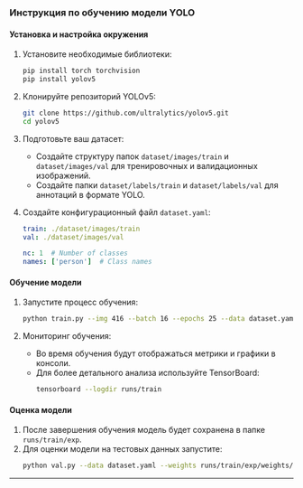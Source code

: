 ### Инструкция по обучению модели YOLO

#### Установка и настройка окружения

1. Установите необходимые библиотеки:
    ```sh
    pip install torch torchvision
    pip install yolov5
    ```

2. Клонируйте репозиторий YOLOv5:
    ```sh
    git clone https://github.com/ultralytics/yolov5.git
    cd yolov5
    ```

3. Подготовьте ваш датасет:
    - Создайте структуру папок `dataset/images/train` и `dataset/images/val` для тренировочных и валидационных изображений.
    - Создайте папки `dataset/labels/train` и `dataset/labels/val` для аннотаций в формате YOLO.

4. Создайте конфигурационный файл `dataset.yaml`:
    ```yaml
    train: ./dataset/images/train
    val: ./dataset/images/val

    nc: 1  # Number of classes
    names: ['person']  # Class names
    ```

#### Обучение модели

1. Запустите процесс обучения:
    ```sh
    python train.py --img 416 --batch 16 --epochs 25 --data dataset.yaml --cfg yolov5s.yaml --weights yolov5s.pt
    ```

2. Мониторинг обучения:
    - Во время обучения будут отображаться метрики и графики в консоли.
    - Для более детального анализа используйте TensorBoard:
        ```sh
        tensorboard --logdir runs/train
        ```

#### Оценка модели

1. После завершения обучения модель будет сохранена в папке `runs/train/exp`.
2. Для оценки модели на тестовых данных запустите:
    ```sh
    python val.py --data dataset.yaml --weights runs/train/exp/weights/best.pt --img 416
    ```

---
